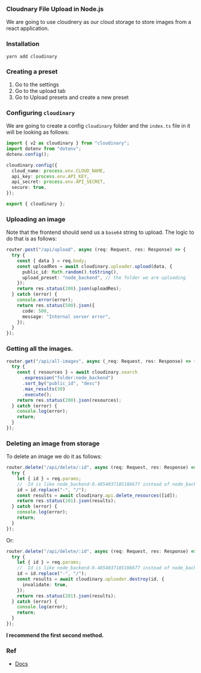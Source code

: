 ### Cloudnary File Upload in Node.js

We are going to use cloudnery as our cloud storage to store images from a react application.

### Installation

```
yarn add cloudinary
```

### Creating a preset

1. Go to the settings
2. Go to the upload tab
3. Go to Upload presets and create a new preset

### Configuring `cloudinary`

We are going to create a config `cloudinary` folder and the `index.ts` file in it will be looking as follows:

```ts
import { v2 as cloudinary } from "cloudinary";
import dotenv from "dotenv";
dotenv.config();

cloudinary.config({
  cloud_name: process.env.CLOUD_NAME,
  api_key: process.env.API_KEY,
  api_secret: process.env.API_SECRET,
  secure: true,
});

export { cloudinary };
```

### Uploading an image

Note that the frontend should send us a `base64` string to upload. The logic to do that is as follows:

```ts
router.post("/api/upload", async (req: Request, res: Response) => {
  try {
    const { data } = req.body;
    const uploadRes = await cloudinary.uploader.upload(data, {
      public_id: Math.random().toString(),
      upload_preset: "node_backend", // the folder we are uploading
    });
    return res.status(200).json(uploadRes);
  } catch (error) {
    console.error(error);
    return res.status(500).json({
      code: 500,
      message: "Internal server error",
    });
  }
});
```

### Getting all the images.

```ts
router.get("/api/all-images", async (_req: Request, res: Response) => {
  try {
    const { resources } = await cloudinary.search
      .expression("folder:node_backend")
      .sort_by("public_id", "desc")
      .max_results(30)
      .execute();
    return res.status(200).json(resources);
  } catch (error) {
    console.log(error);
    return;
  }
});
```

### Deleting an image from storage

To delete an image we do it as follows:

```ts
router.delete("/api/delete/:id", async (req: Request, res: Response) => {
  try {
    let { id } = req.params;
    //  Id is like node_backend-0.4854037185186677 instead of node_backend/0.4854037185186677
    id = id.replace("-", "/");
    const results = await cloudinary.api.delete_resources([id]);
    return res.status(201).json(results);
  } catch (error) {
    console.log(error);
    return;
  }
});
```

Or:

```ts
router.delete("/api/delete/:id", async (req: Request, res: Response) => {
  try {
    let { id } = req.params;
    //  Id is like node_backend-0.4854037185186677 instead of node_backend/0.4854037185186677
    id = id.replace("-", "/");
    const results = await cloudinary.uploader.destroy(id, {
      invalidate: true,
    });
    return res.status(201).json(results);
  } catch (error) {
    console.log(error);
    return;
  }
});
```

**I recommend the first second method.**

### Ref

- [Docs](https://cloudinary.com/documentation/node_integration#installation_and_setup)
